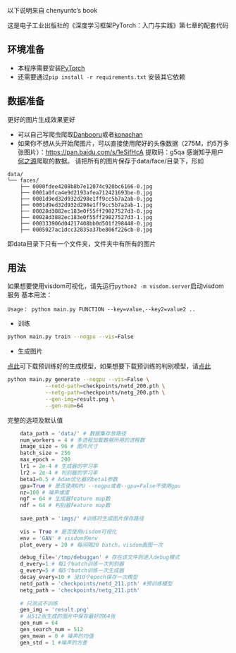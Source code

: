 以下说明来自 chenyuntc‘s book  

这是电子工业出版社的《深度学习框架PyTorch：入门与实践》第七章的配套代码

## 环境准备

- 本程序需要安装[PyTorch](https://pytorch.org/)
- 还需要通过`pip install -r requirements.txt` 安装其它依赖


## 数据准备

更好的图片生成效果更好

- 可以自己写爬虫爬取[Danbooru](http://link.zhihu.com/?target=http%3A//safebooru.donmai.us/)或者[konachan](http://konachan.net/)
- 如果你不想从头开始爬图片，可以直接使用爬好的头像数据（275M，约5万多张图片）：https://pan.baidu.com/s/1eSifHcA 提取码：g5qa
感谢知乎用户[何之源](https://www.zhihu.com/people/he-zhi-yuan-16)爬取的数据。
请把所有的图片保存于data/face/目录下，形如
```
data/
└── faces/
    ├── 0000fdee4208b8b7e12074c920bc6166-0.jpg
    ├── 0001a0fca4e9d2193afea712421693be-0.jpg
    ├── 0001d9ed32d932d298e1ff9cc5b7a2ab-0.jpg
    ├── 0001d9ed32d932d298e1ff9cc5b7a2ab-1.jpg
    ├── 00028d3882ec183e0f55ff29827527d3-0.jpg
    ├── 00028d3882ec183e0f55ff29827527d3-1.jpg
    ├── 000333906d04217408bb0d501f298448-0.jpg
    ├── 0005027ac1dcc32835a37be806f226cb-0.jpg
```
即data目录下只有一个文件夹，文件夹中有所有的图片

## 用法
如果想要使用visdom可视化，请先运行`python2 -m visdom.server`启动visdom服务
基本用法：
```
Usage： python main.py FUNCTION --key=value,--key2=value2 ..
```

- 训练
```bash
python main.py train --nogpu --vis=False
```

- 生成图片

[点此](http://pytorch-1252820389.cosbj.myqcloud.com/netg_200.pth)可下载预训练好的生成模型，如果想要下载预训练的判别模型，请[点此](http://pytorch-1252820389.cosbj.myqcloud.com/netd_200.pth)
```bash
python main.py generate --nogpu --vis=False \
            --netd-path=checkpoints/netd_200.pth \
            --netg-path=checkpoints/netg_200.pth \
            --gen-img=result.png \
            --gen-num=64
```
完整的选项及默认值
```python
    data_path = 'data/' # 数据集存放路径
    num_workers = 4 # 多进程加载数据所用的进程数
    image_size = 96 # 图片尺寸
    batch_size = 256
    max_epoch =  200
    lr1 = 2e-4 # 生成器的学习率
    lr2 = 2e-4 # 判别器的学习率
    beta1=0.5 # Adam优化器的beta1参数
    gpu=True # 是否使用GPU --nogpu或者--gpu=False不使用gpu
    nz=100 # 噪声维度
    ngf = 64 # 生成器feature map数
    ndf = 64 # 判别器feature map数
    
    save_path = 'imgs/' #训练时生成图片保存路径
    
    vis = True # 是否使用visdom可视化
    env = 'GAN' # visdom的env
    plot_every = 20 # 每间隔20 batch，visdom画图一次

    debug_file='/tmp/debuggan' # 存在该文件则进入debug模式
    d_every=1 # 每1个batch训练一次判别器
    g_every=5 # 每5个batch训练一次生成器
    decay_every=10 # 没10个epoch保存一次模型
    netd_path = 'checkpoints/netd_211.pth' #预训练模型
    netg_path = 'checkpoints/netg_211.pth'
    
    # 只测试不训练
    gen_img = 'result.png'
    # 从512张生成的图片中保存最好的64张
    gen_num = 64 
    gen_search_num = 512 
    gen_mean = 0 # 噪声的均值
    gen_std = 1 #噪声的方差
   
```


